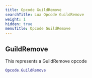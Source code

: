 ```yaml
---
title: Opcode GuildRemove
searchTitle: Lua Opcode GuildRemove
weight: 1
hidden: true
menuTitle: Opcode GuildRemove
---
```

## GuildRemove

This represents a GuildRemove opcode
```lua
Opcode.GuildRemove
```
